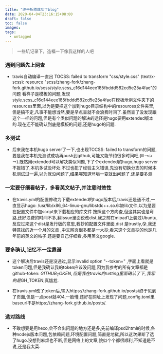 ```yaml
---
title: "终于折腾成功了blog"
date: 2020-04-04T23:16:15+08:00
draft: false
toc: false
images:
tags: 
  - untagged
---
```


> 一些坑记录下，造福一下像我这样的人吧
### 遇到问题先上网查
* travis自动编译一直出 TOCSS: failed to transform "css/style.css" (text/x-scss): resource "scss/zhang-fork/zhang-fork.github.io/scss/style.scss_c16d144eee185fbddd582cd5e25a4fae"的问题
看样子是模板的问题,发现style.scss_c16d144eee185fbddd582cd5e25a4fae在模板示例文件夹下的resources里面,以为是要把这个加到hugo目录结构中的resources文件夹里,但是搞不定,凡事不能想当然,要是早点查就不会浪费时间了.虽然查了没发现跟这个一样的问题,但是有个类似问题的解决的途径是hugo要用extended版本的.现在还不能确认到底是模板的问题,还是hugo的问题.

### 多测试
* 后来我在本机hugo server了一下,也出现TOCSS: failed to transform的问题,要是我在本机先测试成功再push到github,可能又能节约很多时间吧,(lll￢ω￢).既然用extended可以解决类似问题,下了个extended的hugo,hugo server不报错了,本机多试没坏处.不过也犯了经验主义错误,先没有切换分支的时候本机测试过一遍,以为就没问题了,结果哪知道环境一变就出问题了.还是要多测

### 一定要仔细看帖子，多看英文帖子,并注意时效性
* 在travis.yml的配置修改为下载extended的hugo版本后,travis还是通不过,一直显示hugo: /usr/lib/x86_64-linux-gnu/libstdc++.so.6:缺lib文件,以为是要在配置文件中加script来下载相应的库文件
按照这个方向查,但这其实也是弯路,还好浪费的时间不多,翻issue里面说改dist,我之前在mipad1上装过Ubuntu,反应过来这个dist是发行版的意思,我抄的配置文件里面,dist 是trustly,😰,我还特意找的近一个月的文章
,中文网页很多都是一大抄,看来这个文章抄的也是几年前的英文的帖子.还是要自己仔细看,多用英文google.

### 要多确认,记忆不一定靠谱
* 这个解决后travis还是没通过,显示invalid option "--token="  ,字面上看就是token问题,但是我确认我的token应该没问题,因为我参考的所有文章都是github-token: $GITHUB_TOKEN,但是我在travis的setting里面确认了下,我写的是$GH_TOKEN,真尴尬.

* 在travis.yml改了token后,输入https://zhang-fork.github.io/posts/终于见到了页面,但是一点post就404,一脸懵,还好在网址上发现了问题,config.toml里baseurl不是https://zhang-fork.github.io/posts/.

### 选对路线
* 不敢想要是用hexo,会不会出问题的地方还是多,先前编译psd2html的时候,各种nodejs版本问题,包依赖问题,环境配置问题,简直是地狱,所以这次果断了选了hugo.没想到麻烦也不断,但是网络上的文章,貌似个个都很顺利,不知道是不说,还是我太菜.